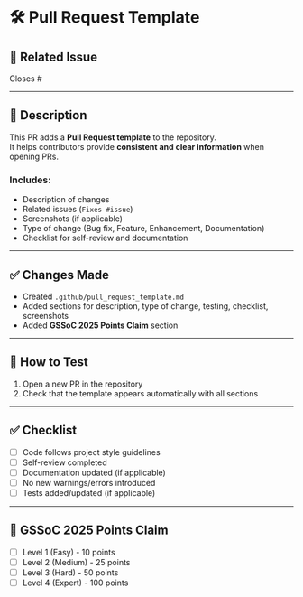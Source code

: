 # 🛠️ Pull Request Template

## 🔗 Related Issue
Closes #<issue-number>

---

## 📝 Description
This PR adds a **Pull Request template** to the repository.  
It helps contributors provide **consistent and clear information** when opening PRs.

### Includes:
- Description of changes
- Related issues (`Fixes #issue`)
- Screenshots (if applicable)
- Type of change (Bug fix, Feature, Enhancement, Documentation)
- Checklist for self-review and documentation

---

## ✅ Changes Made
- Created `.github/pull_request_template.md`
- Added sections for description, type of change, testing, checklist, screenshots
- Added **GSSoC 2025 Points Claim** section

---

## 🧪 How to Test
1. Open a new PR in the repository
2. Check that the template appears automatically with all sections

---

## ✅ Checklist
- [ ] Code follows project style guidelines
- [ ] Self-review completed
- [ ] Documentation updated (if applicable)
- [ ] No new warnings/errors introduced
- [ ] Tests added/updated (if applicable)

---

## 🎯 GSSoC 2025 Points Claim
- [ ] Level 1 (Easy) - 10 points
- [ ] Level 2 (Medium) - 25 points
- [ ] Level 3 (Hard) - 50 points
- [ ] Level 4 (Expert) - 100 points
